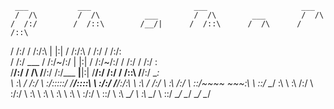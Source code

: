      ___           ___                       ___                     ___
     /  /\         /  /\          ___        /  /\        ___        /  /\
    /  /:/        /  /::\        /__/|      /  /::\      /  /\      /  /::\
   /  /:/        /  /:/\:\      |  |:|     /  /:/\:\    /  /:/     /  /:/\:\
  /  /:/  ___   /  /:/~/:/      |  |:|    /  /:/~/:/   /  /:/     /  /:/  \:\
 /__/:/  /  /\ /__/:/ /:/___  __|__|:|   /__/:/ /:/   /  /::\    /__/:/ \__\:\
 \  \:\ /  /:/ \  \:\/:::::/ /__/::::\   \  \:\/:/   /__/:/\:\   \  \:\ /  /:/
  \  \:\  /:/   \  \::/~~~~     ~\~~\:\   \  \::/    \__\/  \:\   \  \:\  /:/
   \  \:\/:/     \  \:\           \  \:\   \  \:\         \  \:\   \  \:\/:/
    \  \::/       \  \:\           \__\/    \  \:\         \__\/    \  \::/
     \__\/         \__\/                     \__\/                   \__\/